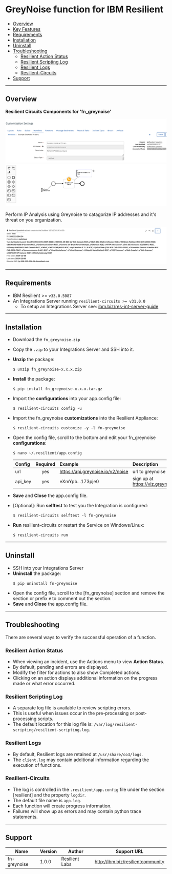 <!-- This file is generated by running resilient-circuits docgen -->
# GreyNoise function for IBM Resilient

  - [Overview](#overview)
  - [Key Features](#key-features)
  - [Requirements](#requirements)
  - [Installation](#installation)
  - [Uninstall](#uninstall)
  - [Troubleshooting](#troubleshooting)
    - [Resilient Action Status](#resilient-action-status)
    - [Resilient Scripting Log](#resilient-scripting-log)
    - [Resilient Logs](#resilient-logs)
    - [Resilient-Circuits](#resilient-circuits)
  - [Support](#support)

---
## Overview
<!-- This description is taken from the in the "description" attribute setup.py file -->
**Resilient Circuits Components for 'fn_greynoise'**

 ![screenshot: main](./doc/screenshots/greynoise_main.png)

<!-- This description is taken from the in the "long_description" attribute setup.py file -->
Perform IP Analysis using Greynoise to catagorize IP addresses and it's threat on you organization.

![screenshot: main](./doc/screenshots/greynoise_result.png)

---
## Requirements
<!-- List any Requirements -->
* IBM Resilient >= `v33.0.5087`
* An Integrations Server running `resilient-circuits >= v31.0.0`
  * To setup an Integrations Server see: [ibm.biz/res-int-server-guide](ibm.biz/res-int-server-guide)

---
## Installation
* Download the `fn_greynoise.zip`
* Copy the `.zip` to your Integrations Server and SSH into it.
* **Unzip** the package:
  ```
  $ unzip fn_greynoise-x.x.x.zip
  ```
* **Install** the package:
  ```
  $ pip install fn_greynoise-x.x.x.tar.gz
  ```
* Import the **configurations** into your app.config file:
  ```
  $ resilient-circuits config -u
  ```
* Import the fn_greynoise **customizations** into the Resilient Appliance:
  ```
  $ resilient-circuits customize -y -l fn-greynoise
  ```
* Open the config file, scroll to the bottom and edit your fn_greynoise **configurations**:
  ```
  $ nano ~/.resilient/app.config
  ```
  | Config | Required | Example | Description |
  | ------ | :------: | ------- | ----------- |
  | url    | yes      | https://api.greynoise.io/v2/noise | url to greynoise |
  | api_key | yes     | eXmYpb...173pje0 | sign up at https://viz.greynoise.io/signup | 

* **Save** and **Close** the app.config file.
* [Optional]: Run **selftest** to test you the Integration is configured:
  ```
  $ resilient-circuits selftest -l fn-greynoise
  ```
* **Run** resilient-circuits or restart the Service on Windows/Linux:
  ```
  $ resilient-circuits run
  ```

---
## Uninstall
* SSH into your Integrations Server
* **Uninstall** the package:
  ```
  $ pip uninstall fn-greynoise
  ```
* Open the config file, scroll to the [fn_greynoise] section and remove the section or prefix `#` to comment out the section.
* **Save** and **Close** the app.config file.

---
## Troubleshooting
There are several ways to verify the successful operation of a function. 

### Resilient Action Status
* When viewing an incident, use the Actions menu to view **Action Status**. 
* By default, pending and errors are displayed. 
* Modify the filter for actions to also show Completed actions.
* Clicking on an action displays additional information on the progress made or what error occurred.

### Resilient Scripting Log
* A separate log file is available to review scripting errors.
* This is useful when issues occur in the pre-processing or post-processing scripts.
* The default location for this log file is: `/var/log/resilient-scripting/resilient-scripting.log`.

### Resilient Logs
* By default, Resilient logs are retained at `/usr/share/co3/logs`.
* The `client.log` may contain additional information regarding the execution of functions.

### Resilient-Circuits
* The log is controlled in the `.resilient/app.config` file under the section [resilient] and the property `logdir`.
* The default file name is `app.log`.
* Each function will create progress information.
* Failures will show up as errors and may contain python trace statements.

---
## Support
| Name | Version | Author | Support URL |
| ---- | ------- | ------ | ----------- |
| fn-greynoise | 1.0.0 | Resilient Labs | http://ibm.biz/resilientcommunity |